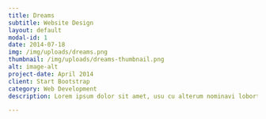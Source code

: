 ```yaml
---
title: Dreams
subtitle: Website Design
layout: default
modal-id: 1
date: 2014-07-18
img: /img/uploads/dreams.png
thumbnail: /img/uploads/dreams-thumbnail.png
alt: image-alt
project-date: April 2014
client: Start Bootstrap
category: Web Development
description: Lorem ipsum dolor sit amet, usu cu alterum nominavi lobortis. At duo novum diceret. Tantas apeirian vix et, usu sanctus postulant inciderint ut, populo diceret necessitatibus in vim. Cu eum dicam feugiat noluisse.

---
```

